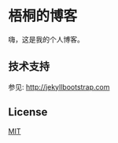 # 梧桐的博客

嗨，这是我的个人博客。

## 技术支持

参见: <http://jekyllbootstrap.com>


## License

[MIT](http://opensource.org/licenses/MIT)
